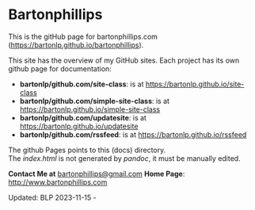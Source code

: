 # Bartonphillips
This is the gitHub page for bartonphillips.com (https://bartonlp.github.io/bartonphillips).  

This site has the overview of my GitHub sites. Each project has its own github page for documentation:
* **bartonlp/github.com/site-class**: is at https://bartonlp.github.io/site-class
* **bartonlp/github.com/simple-site-class**: is at https://bartonlp.github.io/simple-site-class  
* **bartonlp/github.com/updatesite**: is at https://bartonlp.github.io/updatesite
* **bartonlp/github.com/rssfeed**: is at https://bartonlp.github.io/rssfeed

The github Pages points to this (docs) directory.  
The *index.html* is not generated by *pandoc*, it must be manually edited.

**Contact Me at** [bartonphillips@gmail.com](mailto://bartonphillips@gmail.com)
**Home Page**: http://www.bartonphillips.com

Updated: BLP 2023-11-15 - 